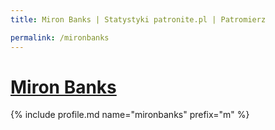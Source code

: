 ```yaml
---
title: Miron Banks | Statystyki patronite.pl | Patromierz

permalink: /mironbanks
---
```


# [Miron Banks](https://patronite.pl/mironbanks)

{% include profile.md name="mironbanks" prefix="m" %}
